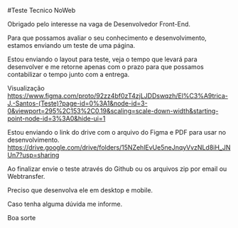 #Teste Tecnico NoWeb

Obrigado pelo interesse na vaga de Desenvolvedor Front-End.

Para que possamos avaliar o seu conhecimento e desenvolvimento, estamos enviando um teste de uma página.

Estou enviando o layout para teste, veja o tempo que levará para desenvolver e me retorne apenas com o prazo para que possamos contabilizar o tempo junto com a entrega.

Visualização
https://www.figma.com/proto/92zz4bf0zT4zjLJDDswqzh/El%C3%A9trica-J.-Santos-(Teste)?page-id=0%3A1&node-id=3-0&viewport=295%2C153%2C0.19&scaling=scale-down-width&starting-point-node-id=3%3A0&hide-ui=1

Estou enviando o link do drive com o arquivo do Figma e PDF para usar no desenvolvimento.
https://drive.google.com/drive/folders/15NZehlEvUe5neJnqyVvzNLd8iH_JNUn7?usp=sharing

Ao finalizar envie o teste através do Github ou os arquivos zip por email ou Webtransfer.

Preciso que desenvolva ele em desktop e mobile.

Caso tenha alguma dúvida me informe.

Boa sorte
